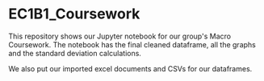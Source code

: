 # EC1B1_Coursework

This repository shows our Jupyter notebook for our group's Macro Coursework. The notebook has the final cleaned dataframe, all the graphs and the standard deviation calculations.

We also put our imported excel documents and CSVs for our dataframes.
